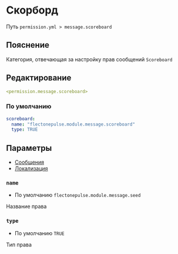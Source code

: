 # Скорборд
Путь `permission.yml > message.scoreboard`

## Пояснение
Категория, отвечающая за настройку прав сообщений `Scoreboard`

## Редактирование
```yaml
<permission.message.scoreboard>
```

### По умолчанию
```yaml
scoreboard:
  name: "flectonepulse.module.message.scoreboard"
  type: TRUE
```

## Параметры

- [Сообщения](/ru/message/scoreboard/)
- [Локализация](/ru/localizations/ru_ru/message/scoreboard/)

### `name`
- По умолчанию `flectonepulse.module.message.seed`

Название права

### `type`
- По умолчанию `TRUE`

Тип права

<!--@include: @/ru/parts/permission.md-->

